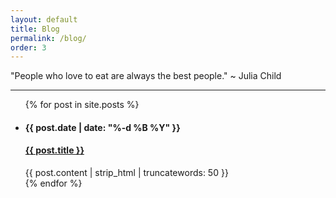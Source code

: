 ```yaml
---
layout: default
title: Blog
permalink: /blog/
order: 3
---
```


<html>
  <head>
    <meta charset="utf-8">
    <meta http-equiv="X-UA-Compatible" content="chrome=1">
    <title>avanti mehrotra</title>
    <link rel="stylesheet" href="stylesheets/styles.css">
    <link rel="stylesheet" href="stylesheets/github-light.css">
    <meta name="viewport" content="width=device-width, initial-scale=1, user-scalable=no">
  </head>
</html>

<div class="body">
    <div class="inner-body">
      <p class="quote">"People who love to eat are always the best people." ~ Julia Child</p>
      <hr class="line">
      <ul class="post-list">
        {% for post in site.posts %}
        <li class="list">
          <h4 class="date">{{ post.date | date: "%-d %B %Y" }}</h4>
          <h4 class="post-title"><a href="{{ post.url | prepend: site.baseurl }}">{{ post.title }}</a></h4>
          {{ post.content | strip_html | truncatewords: 50 }}
        </li>
        {% endfor %}
      </ul>
    </div>
  </div>
